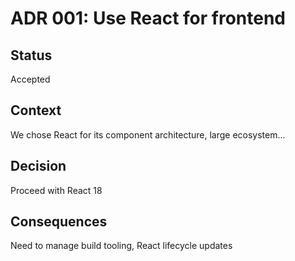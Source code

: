 # ADR 001: Use React for frontend

## Status
Accepted

## Context
We chose React for its component architecture, large ecosystem...

## Decision
Proceed with React 18

## Consequences
Need to manage build tooling, React lifecycle updates
